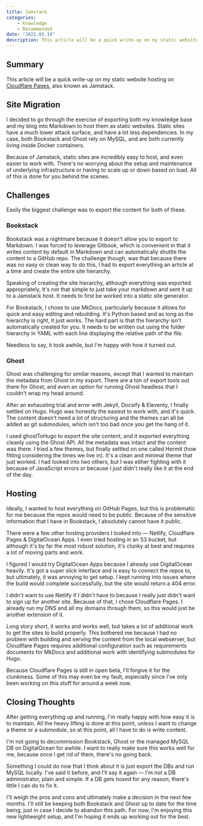 ```yaml
---
title: Jamstack
categories:
    - Knowledge
    - Recommended
date: "2021.03.14"
description: This article will be a quick write-up on my static website hosting on Cloudflare Pages, also known as Jamstack.
---
```



## Summary

This article will be a quick write-up on my static website hosting on [Cloudflare Pages](https://pages.cloudflare.com), also known as Jamstack.

<!-- more -->

## Site Migration

I decided to go through the exercise of exporting both my knowledge base and my blog into Markdown to host them as static websites. Static sites have a much lower attack surface, and have a lot less dependencies. In my case, both Bookstack and Ghost rely on MySQL, and are both currently living inside Docker containers.

Because of Jamstack, static sites are incredibly easy to host, and even easier to work with. There's no worrying about the setup and maintenance of underlying infrastructure or having to scale up or down based on load. All of this is done for you behind the scenes.

## Challenges

Easily the biggest challenge was to export the content for both of these.

### Bookstack

Bookstack was a nightmare because it doesn't allow you to export to Markdown. I was forced to leverage Gitbook, which is convenient in that it writes content by default in Markdown and can automatically shuttle the content to a GitHub repo. The challenge though, was that because there was no easy or clean way to do this, I had to export everything an article at a time and create the entire site hierarchy.

Speaking of creating the site hierarchy, although everything was exported appropriately, it's not that simple to just take your markdown and sent it up to a Jamstack host. It needs to first be worked into a static site generator.

For Bookstack, I chose to use MkDocs, particularly because it allows for quick and easy editing and rebuilding. It's Python based and as long as the hierarchy is right, it just works. The hard part is that the hierarchy isn't automatically created for you. It needs to be written out using the folder hierarchy in YAML with each line displaying the relative path of the file.

Needless to say, it took awhile, but I'm happy with how it turned out.

### Ghost

Ghost was challenging for similar reasons, except that I wanted to maintain the metadata from Ghost in my export. There are a ton of export tools out there for Ghost, and even an option for running Ghost headless that I couldn't wrap my head around.

After an exhausting trial and error with Jekyll, Docsify & Eleventy, I finally settled on Hugo. Hugo was honestly the easiest to work with, and it's quick. The content doesn't need a lot of structuring and the themes can all be added as git submodules, which isn't too bad once you get the hang of it.

I used ghostToHugo to export the site content, and it exported everything cleanly using the Ghost API. All the metadata was intact and the content was there. I tried a few themes, but finally settled on one called Hermit (how fitting considering the times we live in). It's a clean and minimal theme that just worked. I had looked into two others, but I was either fighting with it because of JavaScript errors or because I just didn't really like it at the end of the day.

## Hosting

Ideally, I wanted to host everything on GitHub Pages, but this is problematic for me because the repos would need to be public. Because of the sensitive information that I have in Bookstack, I absolutely cannot have it public.

There were a few other hosting providers I looked into — Netlify, Cloudflare Pages & DigitalOcean Apps. I even tried hosting in an S3 bucket, but although it's by far the most robust solution, it's clunky at best and requires a lot of moving parts and work.

I figured I would try DigitalOcean Apps because I already use DigitalOcean heavily. It's got a super slick interface and is easy to connect the repos to, but ultimately, it was annoying to get setup. I kept running into issues where the build would complete successfully, but the site would return a 404 error.

I didn't want to use Netlify if I didn't have to because I really just didn't want to sign up for another site. Because of that, I chose Cloudflare Pages. I already run my DNS and all my domains through them, so this would just be another extension of it.

Long story short, it works and works well, but takes a lot of additional work to get the sites to build properly. This bothered me because I had no problem with building and serving the content from the local webserver, but Cloudflare Pages requires additional configuration such as requirements documents for MkDocs and additional work with identifying submodules for Hugo.

Because Cloudflare Pages is still in open beta, I'll forgive it for the clunkiness. Some of this may even be my fault, especially since I've only been working on this stuff for around a week now.

## Closing Thoughts

After getting everything up and running, I'm really happy with how easy it is to maintain. All the heavy lifting is done at this point, unless I want to change a theme or a submodule, so at this point, all I have to do is write content.

I'm not going to decommission Bookstack, Ghost or the managed MySQL DB on DigitalOcean for awhile. I want to really make sure this works well for me, because once I get rid of them, there's no going back.

Something I could do now that I think about it is just export the DBs and run MySQL locally. I've said it before, and I'll say it again — I'm not a DB administrator, plain and simple. If a DB gets hosed for any reason, there's little I can do to fix it.

I'll weigh the pros and cons and ultimately make a decision in the next few months. I'll still be keeping both Bookstack and Ghost up to date for the time being, just in case I decide to abandon this path. For now, I'm enjoying this new lightweight setup, and I'm hoping it ends up working out for the best.
